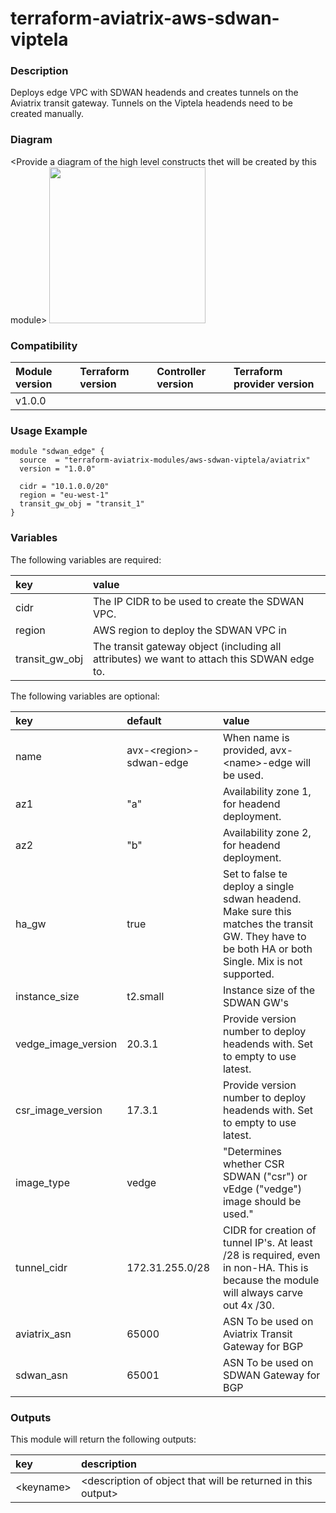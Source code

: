 # terraform-aviatrix-aws-sdwan-viptela

### Description
Deploys edge VPC with SDWAN headends and creates tunnels on the Aviatrix transit gateway. Tunnels on the Viptela headends need to be created manually.

### Diagram
\<Provide a diagram of the high level constructs thet will be created by this module>
<img src="<IMG URL>"  height="250">

### Compatibility
Module version | Terraform version | Controller version | Terraform provider version
:--- | :--- | :--- | :---
v1.0.0 | | |

### Usage Example
```
module "sdwan_edge" {
  source  = "terraform-aviatrix-modules/aws-sdwan-viptela/aviatrix"
  version = "1.0.0"

  cidr = "10.1.0.0/20"
  region = "eu-west-1"
  transit_gw_obj = "transit_1"
}
```

### Variables
The following variables are required:

key | value
:--- | :---
cidr | 	The IP CIDR to be used to create the SDWAN VPC.
region | AWS region to deploy the SDWAN VPC in
transit_gw_obj | The transit gateway object (including all attributes) we want to attach this SDWAN edge to.

The following variables are optional:

key | default | value 
:---|:---|:---
name | avx-\<region\>-sdwan-edge | When name is provided, avx-\<name\>-edge will be used.
az1 | "a" | Availability zone 1, for headend deployment.
az2 | "b" | Availability zone 2, for headend deployment.
ha_gw | true | Set to false te deploy a single sdwan headend. Make sure this matches the transit GW. They have to be both HA or both Single. Mix is not supported.
instance_size | t2.small | Instance size of the SDWAN GW's
vedge_image_version | 20.3.1 | Provide version number to deploy headends with. Set to empty to use latest.
csr_image_version | 17.3.1 | Provide version number to deploy headends with. Set to empty to use latest.
image_type | vedge | "Determines whether CSR SDWAN ("csr") or vEdge ("vedge") image should be used."
tunnel_cidr | 172.31.255.0/28 | CIDR for creation of tunnel IP's. At least /28 is required, even in non-HA. This is because the module will always carve out 4x /30.
aviatrix_asn | 65000 | ASN To be used on Aviatrix Transit Gateway for BGP
sdwan_asn | 65001 | ASN To be used on SDWAN Gateway for BGP

### Outputs
This module will return the following outputs:

key | description
:---|:---
\<keyname> | \<description of object that will be returned in this output>
